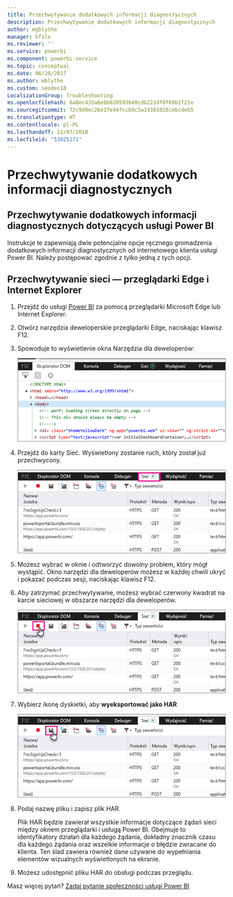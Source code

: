 ```yaml
---
title: Przechwytywanie dodatkowych informacji diagnostycznych
description: Przechwytywanie dodatkowych informacji diagnostycznych
author: mgblythe
manager: kfile
ms.reviewer: ''
ms.service: powerbi
ms.component: powerbi-service
ms.topic: conceptual
ms.date: 06/28/2017
ms.author: mblythe
ms.custom: seodec18
LocalizationGroup: Troubleshooting
ms.openlocfilehash: 8a8ec433a6ebb620593648cdb222df0f60b2f21e
ms.sourcegitcommit: 72c9d9ec26e17e94fccb9c5a24301028cebcdeb5
ms.translationtype: HT
ms.contentlocale: pl-PL
ms.lasthandoff: 12/07/2018
ms.locfileid: "53025171"
---
```

# <a name="capturing-additional-diagnostic-information"></a>Przechwytywanie dodatkowych informacji diagnostycznych
## <a name="capturing-additional-diagnostic-information-for-power-bi"></a>Przechwytywanie dodatkowych informacji diagnostycznych dotyczących usługi Power BI
Instrukcje te zapewniają dwie potencjalne opcje ręcznego gromadzenia dodatkowych informacji diagnostycznych od internetowego klienta usługi Power BI.  Należy postępować zgodnie z tylko jedną z tych opcji.

## <a name="network-capture---edge--internet-explorer"></a>Przechwytywanie sieci — przeglądarki Edge i Internet Explorer
1. Przejdź do usługi [Power BI](https://app.powerbi.com) za pomocą przeglądarki Microsoft Edge lub Internet Explorer.
2. Otwórz narzędzia deweloperskie przeglądarki Edge, naciskając klawisz F12.
3. Spowoduje to wyświetlenie okna Narzędzia dla deweloperów: 
   
   ![Narzędzia deweloperskie](media/service-admin-capturing-additional-diagnostic-information-for-power-bi/edge-developer-tools.png)
4. Przejdź do karty Sieć. Wyświetlony zostanie ruch, który został już przechwycony. 
   
   ![Karta Sieć w programie Edge](media/service-admin-capturing-additional-diagnostic-information-for-power-bi/edge-network-tab.png)
5. Możesz wybrać w oknie i odtworzyć dowolny problem, który mógł wystąpić. Okno narzędzi dla deweloperów możesz w każdej chwili ukryć i pokazać podczas sesji, naciskając klawisz F12.
6. Aby zatrzymać przechwytywanie, możesz wybrać czerwony kwadrat na karcie sieciowej w obszarze narzędzi dla deweloperów.
   
   ![Zatrzymywanie przechwytywania](media/service-admin-capturing-additional-diagnostic-information-for-power-bi/edge-network-tab-stop.png)
7. Wybierz ikonę dyskietki, aby **wyeksportować jako HAR**
   
   ![Eksportowanie pliku](media/service-admin-capturing-additional-diagnostic-information-for-power-bi/edge-network-tab-save.png)
8. Podaj nazwę pliku i zapisz plik HAR.
   
    Plik HAR będzie zawierał wszystkie informacje dotyczące żądań sieci między oknem przeglądarki i usługą Power BI.  Obejmuje to identyfikatory działań dla każdego żądania, dokładny znacznik czasu dla każdego żądania oraz wszelkie informacje o błędzie zwracane do klienta.  Ten ślad zawiera również dane używane do wypełniania elementów wizualnych wyświetlonych na ekranie.
9. Możesz udostępnić pliku HAR do obsługi podczas przeglądu.

Masz więcej pytań? [Zadaj pytanie społeczności usługi Power BI](http://community.powerbi.com/)

